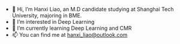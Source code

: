 - 👋 Hi, I’m Hanxi Liao, an M.D candidate studying at Shanghai Tech University, majoring in BME.
- 👀 I’m interested in Deep Learning
- 🌱 I’m currently learning Deep Learning and CMR
- 📫 You can find me at hanxi_liao@outlook.com

<!---
- 💞️ I’m looking to collaborate on ...>
